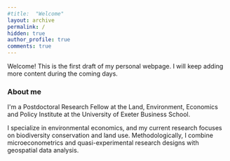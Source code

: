 ```yaml
---
#title:  "Welcome"
layout: archive
permalink: /
hidden: true
author_profile: true
comments: true
---
```


Welcome! This is the first draft of my personal webpage. I will keep adding more content during the coming days.

### About me

I'm a Postdoctoral Research Fellow at the Land, Environment, Economics and Policy Institute at the University of Exeter Business School.

I specialize in environmental economics, and my current research focuses on biodiversity conservation and land use. Methodologically, I combine microeconometrics and quasi-experimental research designs with geospatial data analysis.


